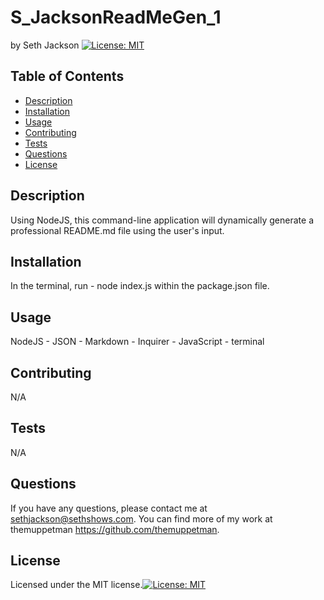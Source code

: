 # S_JacksonReadMeGen_1
  by Seth Jackson [![License: MIT](https://img.shields.io/badge/License-MIT-yellow.svg)](https://opensource.org/licenses/MIT)  
  
  ## Table of Contents
  - [Description](#description)
  - [Installation](#installation)
  - [Usage](#usage)
  - [Contributing](#contributing)
  - [Tests](#tests)
  - [Questions](#questions)
  - [License](#license)
  
  ## Description
  Using NodeJS, this command-line application will dynamically generate a professional README.md file using the user's input.  
  
  ## Installation
  In the terminal, run - node index.js within the package.json file.   
  
  ## Usage
  NodeJS - JSON - Markdown - Inquirer - JavaScript - terminal
  ## Contributing
  N/A  
  
  ## Tests
  N/A  
  
  
  ## Questions
  If you have any questions, please contact me at sethjackson@sethshows.com.
  You can find more of my work at themuppetman https://github.com/themuppetman.
  
  ## License
  Licensed under the MIT license.[![License: MIT](https://img.shields.io/badge/License-MIT-yellow.svg)](https://opensource.org/licenses/MIT)
  